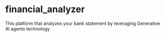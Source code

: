 # financial_analyzer
This platform that analyzes your bank statement by leveraging Generative AI agents technology 
